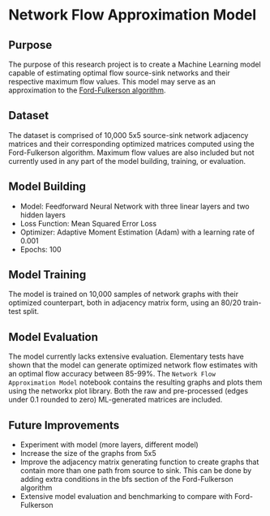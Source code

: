 # Network Flow Approximation Model

## Purpose
The purpose of this research project is to create a Machine Learning model capable of estimating optimal flow source-sink networks and their respective maximum flow values. This model may serve as an approximation to the [Ford-Fulkerson algorithm](https://en.wikipedia.org/wiki/Ford%E2%80%93Fulkerson_algorithm).

## Dataset
The dataset is comprised of 10,000 5x5 source-sink network adjacency matrices and their corresponding optimized matrices computed using the Ford-Fulkerson algorithm.  Maximum flow values are also included but not currently used in any part of the model building, training, or evaluation.

## Model Building
- Model: Feedforward Neural Network with three linear layers and two hidden layers
- Loss Function: Mean Squared Error Loss
- Optimizer: Adaptive Moment Estimation (Adam) with a learning rate of 0.001
- Epochs: 100

## Model Training
The model is trained on 10,000 samples of network graphs with their optimized counterpart, both in adjacency matrix form, using an 80/20 train-test split.

## Model Evaluation
The model currently lacks extensive evaluation. Elementary tests have shown that the model can generate optimized network flow estimates with an optimal flow accuracy between 85-99%. The `Network Flow Approximation Model` notebook contains the resulting graphs and plots them using the networkx plot library. Both the raw and pre-processed (edges under 0.1 rounded to zero) ML-generated matrices are included.

## Future Improvements
- Experiment with model (more layers, different model)
- Increase the size of the graphs from 5x5
- Improve the adjacency matrix generating function to create graphs that contain more than one path from source to sink. This can be done by adding extra conditions in the bfs section of the Ford-Fulkerson algorithm
- Extensive model evaluation and benchmarking to compare with Ford-Fulkerson
